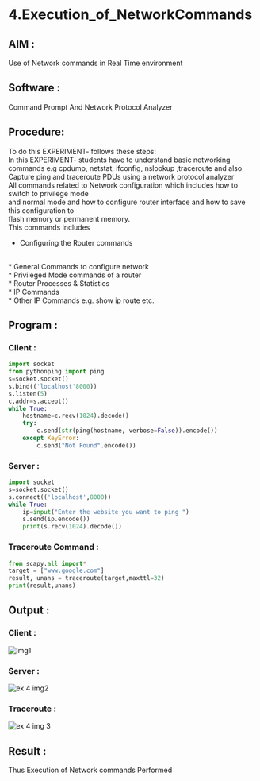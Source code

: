 # 4.Execution_of_NetworkCommands
## AIM :
Use of Network commands in Real Time environment
## Software : 
Command Prompt And Network Protocol Analyzer
## Procedure:
To do this EXPERIMENT- follows these steps:
<BR>
In this EXPERIMENT- students have to understand basic networking commands e.g cpdump, netstat, ifconfig, nslookup ,traceroute and also Capture ping and traceroute PDUs using a network protocol analyzer 
<BR>
All commands related to Network configuration which includes how to switch to privilege mode
<BR>
and normal mode and how to configure router interface and how to save this configuration to
<BR>
flash memory or permanent memory.
<BR>
This commands includes
<BR>
* Configuring the Router commands
<BR>
* General Commands to configure network
<BR>
* Privileged Mode commands of a router 
<BR>
* Router Processes & Statistics
<BR>
* IP Commands
<BR>
* Other IP Commands e.g. show ip route etc.
<BR>

## Program :
### Client :
```python
import socket 
from pythonping import ping 
s=socket.socket() 
s.bind(('localhost'8000)) 
s.listen(5) 
c,addr=s.accept() 
while True: 
    hostname=c.recv(1024).decode() 
    try: 
        c.send(str(ping(hostname, verbose=False)).encode()) 
    except KeyError: 
        c.send("Not Found".encode())
```
### Server :
```python
import socket 
s=socket.socket() 
s.connect(('localhost',8000)) 
while True: 
    ip=input("Enter the website you want to ping ") 
    s.send(ip.encode()) 
    print(s.recv(1024).decode())
```
### Traceroute Command :
```python
from scapy.all import* 
target = ["www.google.com"] 
result, unans = traceroute(target,maxttl=32) 
print(result,unans)
```
## Output :
### Client :
![img1](https://github.com/gowshik145/4.Execution_of_NetworkCommends/assets/155086127/6de5d071-4fb7-48db-807d-f0482ce92c82)

### Server :
![ex 4 img2](https://github.com/gowshik145/4.Execution_of_NetworkCommends/assets/155086127/d99e2896-0db4-4ff3-a6ba-77a0acf13069)

### Traceroute :
![ex 4 img 3](https://github.com/gowshik145/4.Execution_of_NetworkCommends/assets/155086127/15971767-a723-4f50-9007-947f3548c7dc)

## Result :
Thus Execution of Network commands Performed 
